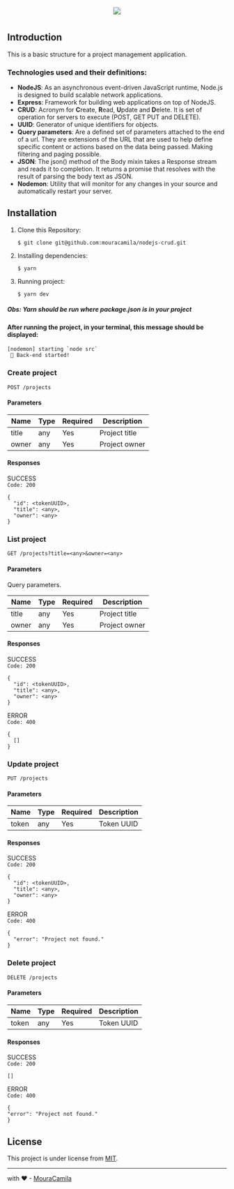 <p align="center">
  <img src="https://www.vzhurudolu.cz/prirucka-content/dist/images/original/node-js.svg" style="border:1px solid #ddd;width:auto;">
</p>

<h1 align="center" CRUD with Nodejs
</h1>

## Introduction

This is a basic structure for a project management application.

### Technologies used and their definitions:

- **NodeJS**: As an asynchronous event-driven JavaScript runtime, Node.js is designed to build scalable network applications.
- **Express**: Framework for building web applications on top of NodeJS.
- **CRUD**: Acronym  for **C**reate, **R**ead, **U**pdate and **D**elete. It is set of operation for servers to execute (POST, GET PUT and DELETE).
- **UUID**: Generator of unique identifiers for objects.
- **Query parameters**: Are a defined set of parameters attached to the end of a url. They are extensions of the URL that are used to help define specific content or actions based on the data being passed. Making filtering and paging possible.
- **JSON**: The json() method of the Body mixin takes a Response stream and reads it to completion. It returns a promise that resolves with the result of parsing the body text as JSON.
- **Nodemon**: Utility that will monitor for any changes in your source and automatically restart your server.

## Installation

1. Clone this Repository:

   `$ git clone git@github.com:mouracamila/nodejs-crud.git`

2. Installing dependencies:

   `$ yarn`

3. Running project:

   `$ yarn dev`

##### Obs: **Yarn** should be run where **package.json** is in your project

#### After running the project, in your terminal, this message should be displayed:

```
[nodemon] starting `node src`
 🚀 Back-end started!
```

### Create project

`POST /projects`

#### Parameters

| Name  | Type | Required | Description   |
| ----- | ---- | -------- | ------------- |
| title | any  | Yes      | Project title |
| owner | any  | Yes      | Project owner |

#### Responses

SUCCESS  
`Code: 200`

```
{
  "id": <tokenUUID>,
  "title": <any>,
  "owner": <any>
}
```

### List project

`GET /projects?title=<any>&owner=<any>`

#### Parameters

Query parameters.

| Name  | Type | Required | Description   |
| ----- | ---- | -------- | ------------- |
| title | any  | Yes      | Project title |
| owner | any  | Yes      | Project owner |

#### Responses

SUCCESS  
`Code: 200`

```
{
  "id": <tokenUUID>,
  "title": <any>,
  "owner": <any>
}
```

ERROR  
`Code: 400`

```
{
  []
}
```

### Update project

`PUT /projects`

#### Parameters

| Name  | Type | Required | Description |
| ----- | ---- | -------- | ----------- |
| token | any  | Yes      | Token UUID  |

#### Responses

SUCCESS  
`Code: 200`

```
{
  "id": <tokenUUID>,
  "title": <any>,
  "owner": <any>
}
```

ERROR  
`Code: 400`

```
{
  "error": "Project not found."
}
```

### Delete project

`DELETE /projects`

#### Parameters

| Name  | Type | Required | Description |
| ----- | ---- | -------- | ----------- |
| token | any  | Yes      | Token UUID  |

#### Responses

SUCCESS  
`Code: 200`

```
[]
```

ERROR  
`Code: 400`

```
{
"error": "Project not found."
}
```

## License

This project is under license from [MIT](https://en.wikipedia.org/wiki/MIT_License).

---

with ❤ - [MouraCamila](https://github.com/mouracamila)



